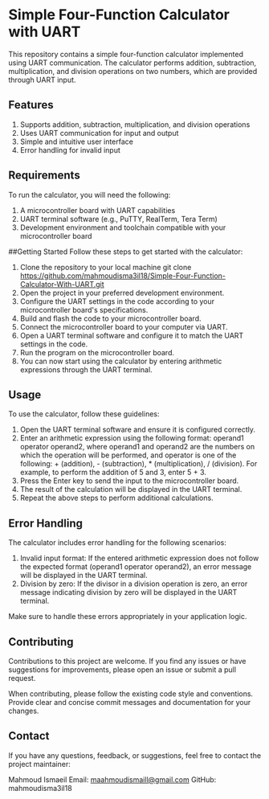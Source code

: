 # **Simple Four-Function Calculator with UART**
This repository contains a simple four-function calculator implemented using UART communication. The calculator performs addition, subtraction, multiplication, and division operations on two numbers, which are provided through UART input.

## Features
1. Supports addition, subtraction, multiplication, and division operations
2. Uses UART communication for input and output
3. Simple and intuitive user interface
4. Error handling for invalid input

## Requirements
To run the calculator, you will need the following:

1. A microcontroller board with UART capabilities
2. UART terminal software (e.g., PuTTY, RealTerm, Tera Term)
3. Development environment and toolchain compatible with your microcontroller board

##Getting Started
Follow these steps to get started with the calculator:

1. Clone the repository to your local machine
git clone https://github.com/mahmoudisma3il18/Simple-Four-Function-Calculator-With-UART.git
2. Open the project in your preferred development environment.
3. Configure the UART settings in the code according to your microcontroller board's specifications.
4. Build and flash the code to your microcontroller board.
5. Connect the microcontroller board to your computer via UART.
6. Open a UART terminal software and configure it to match the UART settings in the code.
7. Run the program on the microcontroller board.
8. You can now start using the calculator by entering arithmetic expressions through the UART terminal.

## Usage
To use the calculator, follow these guidelines:

1. Open the UART terminal software and ensure it is configured correctly.
2. Enter an arithmetic expression using the following format: operand1 operator operand2, where operand1 and operand2 are the numbers on which the operation will be performed, and operator is one of the following: + (addition), - (subtraction), * (multiplication), / (division).
For example, to perform the addition of 5 and 3, enter 5 + 3.
3. Press the Enter key to send the input to the microcontroller board.
4. The result of the calculation will be displayed in the UART terminal.
5. Repeat the above steps to perform additional calculations.

## Error Handling
The calculator includes error handling for the following scenarios:

1. Invalid input format: If the entered arithmetic expression does not follow the expected format (operand1 operator operand2), an error message will be displayed in the UART terminal.
2. Division by zero: If the divisor in a division operation is zero, an error message indicating division by zero will be displayed in the UART terminal.

Make sure to handle these errors appropriately in your application logic.

## Contributing
Contributions to this project are welcome. If you find any issues or have suggestions for improvements, please open an issue or submit a pull request.

When contributing, please follow the existing code style and conventions. Provide clear and concise commit messages and documentation for your changes.


## Contact
If you have any questions, feedback, or suggestions, feel free to contact the project maintainer:

Mahmoud Ismaeil
Email: maahmoudismaill@gmail.com
GitHub: mahmoudisma3il18
